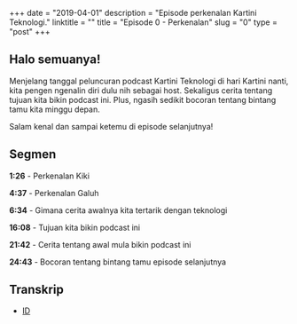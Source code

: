 +++
date = "2019-04-01"
description = "Episode perkenalan Kartini Teknologi."
linktitle = ""
title = "Episode 0 - Perkenalan"
slug = "0"
type = "post"
+++

## Halo semuanya!
Menjelang tanggal peluncuran podcast Kartini Teknologi di hari Kartini nanti, kita pengen ngenalin diri dulu nih sebagai host. Sekaligus cerita tentang tujuan kita bikin podcast ini. Plus, ngasih sedikit bocoran tentang bintang tamu kita minggu depan.

Salam kenal dan sampai ketemu di episode selanjutnya!

<script src="https://www.buzzsprout.com/273859.js?player=small" type="text/javascript" charset="utf-8"></script>

## Segmen
**1:26** - Perkenalan Kiki

**4:37** - Perkenalan Galuh

**6:34** - Gimana cerita awalnya kita tertarik dengan teknologi

**16:08** - Tujuan kita bikin podcast ini

**21:42** - Cerita tentang awal mula bikin podcast ini

**24:43** - Bocoran tentang bintang tamu episode selanjutnya

## Transkrip
- [ID](transcript)